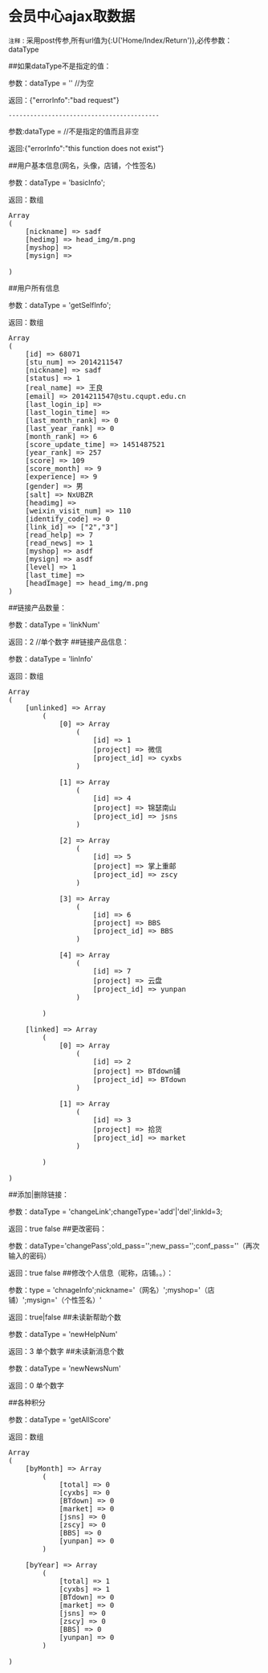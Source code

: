 会员中心ajax取数据
===================

`注释` :
采用post传参,所有url值为{:U('Home/Index/Return')},必传参数：dataType


##如果dataType不是指定的值：
	

参数：dataType = ''    //为空

返回：{"errorInfo":"bad request"}
  
`------------------------------------------`

参数:dataType =  //不是指定的值而且非空

返回:{"errorInfo":"this function does not exist"}

##用户基本信息(网名，头像，店铺，个性签名)
	
参数：dataType = 'basicInfo';

返回：数组
<pre>
Array
(
    [nickname] => sadf  
    [hedimg] => head_img/m.png   
    [myshop] =>     
    [mysign] =>
     
)
</pre>
##用户所有信息

	
参数：dataType = 'getSelfInfo';

返回：数组
<pre>
Array
(
    [id] => 68071
    [stu_num] => 2014211547
    [nickname] => sadf
    [status] => 1
    [real_name] => 王良
    [email] => 2014211547@stu.cqupt.edu.cn
    [last_login_ip] => 
    [last_login_time] => 
    [last_month_rank] => 0
    [last_year_rank] => 0
    [month_rank] => 6
    [score_update_time] => 1451487521
    [year_rank] => 257
    [score] => 109
    [score_month] => 9
    [experience] => 9
    [gender] => 男
    [salt] => NxUBZR
    [headimg] => 
    [weixin_visit_num] => 110
    [identify_code] => 0
    [link_id] => ["2","3"]
    [read_help] => 7
    [read_news] => 1
    [myshop] => asdf
    [mysign] => asdf
    [level] => 1
    [last_time] => 
    [headImage] => head_img/m.png
)
</pre>

##链接产品数量：
	
参数：dataType = 'linkNum'

返回：2     //单个数字
##链接产品信息：
	
参数：dataType = 'linInfo'

返回：数组
<pre>
Array
(
    [unlinked] => Array
        (
            [0] => Array
                (
                    [id] => 1
                    [project] => 微信
                    [project_id] => cyxbs
                )

            [1] => Array
                (
                    [id] => 4
                    [project] => 锦瑟南山
                    [project_id] => jsns
                )

            [2] => Array
                (
                    [id] => 5
                    [project] => 掌上重邮
                    [project_id] => zscy
                )

            [3] => Array
                (
                    [id] => 6
                    [project] => BBS
                    [project_id] => BBS
                )

            [4] => Array
                (
                    [id] => 7
                    [project] => 云盘
                    [project_id] => yunpan
                )

        )

    [linked] => Array
        (
            [0] => Array
                (
                    [id] => 2
                    [project] => BTdown铺
                    [project_id] => BTdown
                )

            [1] => Array
                (
                    [id] => 3
                    [project] => 拾货
                    [project_id] => market
                )

        )

)
</pre>
##添加|删除链接：
	
参数：dataType = 'changeLink';changeType='add'|'del';linkId=3;

返回：true  false
##更改密码：
	
参数：dataType='changePass';old_pass='';new_pass='';conf_pass=''（再次输入的密码）

返回：true  false
##修改个人信息（昵称，店铺。。）：
	
参数：type = 'chnageInfo';nickname='（网名）';myshop='（店铺）';mysign='（个性签名）'

返回：true|false
##未读新帮助个数
	
参数：dataType = 'newHelpNum'

返回：3  单个数字
##未读新消息个数
	
参数：dataType = 'newNewsNum'

返回：0 单个数字

##各种积分
	
参数：dataType = 'getAllScore'

返回：数组
<pre>
Array
(
    [byMonth] => Array
        (
            [total] => 0
            [cyxbs] => 0
            [BTdown] => 0
            [market] => 0
            [jsns] => 0
            [zscy] => 0
            [BBS] => 0
            [yunpan] => 0
        )

    [byYear] => Array
        (
            [total] => 1
            [cyxbs] => 1
            [BTdown] => 0
            [market] => 0
            [jsns] => 0
            [zscy] => 0
            [BBS] => 0
            [yunpan] => 0
        )

)
</pre>
